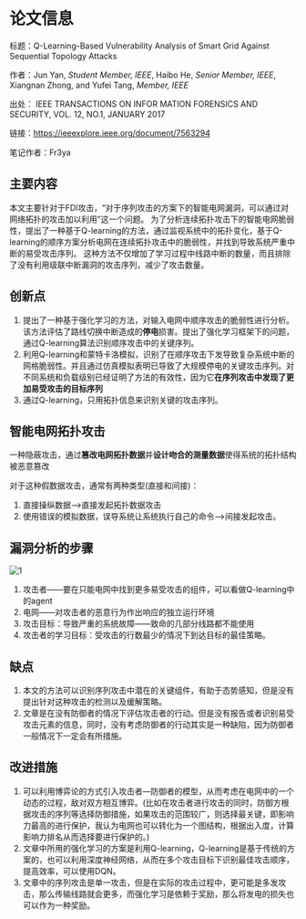 # 论文信息

标题：Q-Learning-Based Vulnerability Analysis of Smart Grid Against Sequential Topology Attacks 

作者：Jun Yan, *Student Member, IEEE*, Haibo He, *Senior Member, IEEE*, Xiangnan Zhong, and Yufei Tang, *Member, IEEE*

出处： IEEE TRANSACTIONS ON INFOR MATION FORENSICS AND SECURITY, VOL. 12, NO.1, JANUARY 2017

链接：https://ieeexplore.ieee.org/document/7563294

笔记作者：Fr3ya

## 主要内容

本文主要针对于FDI攻击，“对于序列攻击的方案下的智能电网漏洞，可以通过对网络拓扑的攻击加以利用”这一个问题。 为了分析连续拓扑攻击下的智能电网脆弱性，提出了一种基于Q-learning的方法，通过监视系统中的拓扑变化，基于Q-learning的顺序方案分析电网在连续拓扑攻击中的脆弱性，并找到导致系统严重中断的易受攻击序列。 这种方法不仅增加了学习过程中线路中断的数量，而且排除了没有利用级联中断漏洞的攻击序列，减少了攻击数量。

## 创新点

1. 提出了一种基于强化学习的方法，对输入电网中顺序攻击的脆弱性进行分析。该方法评估了路线切换中断造成的**停电**损害。提出了强化学习框架下的问题，通过Q-learning算法识别顺序攻击中的关键序列。
2. 利用Q-learning和蒙特卡洛模拟，识别了在顺序攻击下发导致复杂系统中断的网格脆弱性。并且通过仿真模拟表明已导致了大规模停电的关键攻击序列。对不同系统和负载级别已经证明了方法的有效性，因为它**在序列攻击中发现了更加易受攻击的目标序列**
3. 通过Q-learning，只用拓扑信息来识别关键的攻击序列。

## 智能电网拓扑攻击

一种隐蔽攻击，通过**篡改电网拓扑数据**并**设计吻合的测量数据**使得系统的拓扑结构被恶意篡改

对于这种假数据攻击，通常有两种类型(直接和间接)：

1. 直接操纵数据-->直接发起拓扑数据攻击
2. 使用错误的模拟数据，误导系统让系统执行自己的命令-->间接发起攻击。

## 漏洞分析的步骤

![1](https://pic.downk.cc/item/5eaf7d08c2a9a83be5500da0.png)

1. 攻击者——要在只能电网中找到更多易受攻击的组件，可以看做Q-learning中的agent
2. 电网——对攻击者的恶意行为作出响应的独立运行环境
3. 攻击目标：导致严重的系统故障——致命的几部分线路都不能使用
4. 攻击者的学习目标：受攻击的行数最少的情况下到达目标的最佳策略。

## 缺点

1. 本文的方法可以识别序列攻击中潜在的关键组件，有助于态势感知，但是没有提出针对这种攻击的检测以及缓解策略。
2. 文章是在没有防御者的情况下评估攻击者的行动。但是没有报告或者识别易受攻击元素的信息，同时，没有考虑防御者的行动其实是一种缺陷，因为防御者一般情况下一定会有所措施。



## 改进措施

1. 可以利用博弈论的方式引入攻击者—防御者的模型，从而考虑在电网中的一个动态的过程，敌对双方相互博弈。(比如在攻击者进行攻击的同时，防御方根据攻击的序列等选择防御措施，如果攻击的范围较广，则选择最关键，即影响力最高的进行保护，我认为电网也可以转化为一个图结构，根据出入度，计算影响力排名从而选择要进行保护的。)
2. 文章中所用的强化学习的方案是利用Q-learning，Q-learning是基于传统的方案的，也可以利用深度神经网络，从而在多个攻击目标下识别最佳攻击顺序，提高效率，可以使用DQN。
3. 文章中的序列攻击是单一攻击，但是在实际的攻击过程中，更可能是多发攻击，那么传输线路就会更多，而强化学习是依赖于奖励，那么将发电的损失也可以作为一种奖励。

